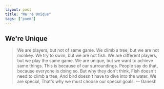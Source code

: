 ```yaml
---
layout: post
title: "We're Unique"
tags: ["poem"]
---
```


## We're Unique

> We are players, but not of same game.
> We climb a tree, but we are not monkey.
> We try to swim, but we are not fish.
> We are different players, but we play the same game.
> We are unique, but we want to achieve same things.
> This is because of our surroundings.
> People say do that, because everyone is doing so.
> But why they don't think, Fish doesn't need to climb a tree,
> And bird doesn't have to dive into the water.
> We are special, That's why we must choose our special goals.
-- Ganesh
